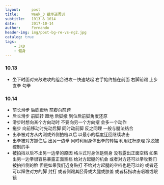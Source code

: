 ```yaml
---
layout:     post
title:      Week_3 截拳道周训
subtitle:   1013 & 1014
date:       2017-10-14
author:     Fernando
header-img: img/post-bg-re-vs-ng2.jpg
catalog: true
tags:
    - JKD
    - 健身
---
```


### 10.13
* 坐下时面对来敌进攻的组合进攻－快速站起 右手始终挡在前面 右脚前踢 上步直拳 勾拳


### 10.14
* 前长滑步 后脚蹬地 前脚向前跨
* 后长滑步 前脚转 蹬地 后脚撤 到位后前脚角度还原
* 滑步时想向某个方向动时 不要向另一个方向摆 会多一个动作
* 拖步 向前移动时先动后脚 同时动前脚 反之同理 一般与腿法结合
* 出拳被对方从内测或外侧拍档以后 以最小的幅度迂回继续攻击
* 出拳被对方抓住后 出另一边拳 同时利用身体出拳的转幅 利用杠杆原理 挣脱被控制的手
* 被拍挡以后不出另一边拳的原因 格斗式时身体是侧身 没有露出正面空档 如果出另一边拳很容易暴露正面空档 给对方起腿的机会 或者对方还可以拳攻我们被拍挡侧的脸 但是如果我们近身贴打 不给对方起腿的空档也是可以的 或者还可以踩住对方的脚 封打 或者侧踢其胫骨或大腿或膝盖 或者标指攻击咽喉或眼镜